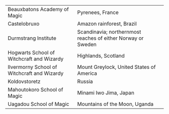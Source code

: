 |||
|---|---|
Beauxbatons Academy of Magic | Pyrenees, France 
Castelobruxo | Amazon rainforest, Brazil
Durmstrang Institute | Scandinavia; northernmost reaches of either Norway or Sweden
Hogwarts School of Witchcraft and Wizardy | Highlands, Scotland
Ilvermorny School of Witchcraft and Wizardy | Mount Greylock, United States of America
Koldovstoretz | Russia 
Mahoutokoro School of Magic | Minami Iwo Jima, Japan 
Uagadou School of Magic | Mountains of the Moon, Uganda 
